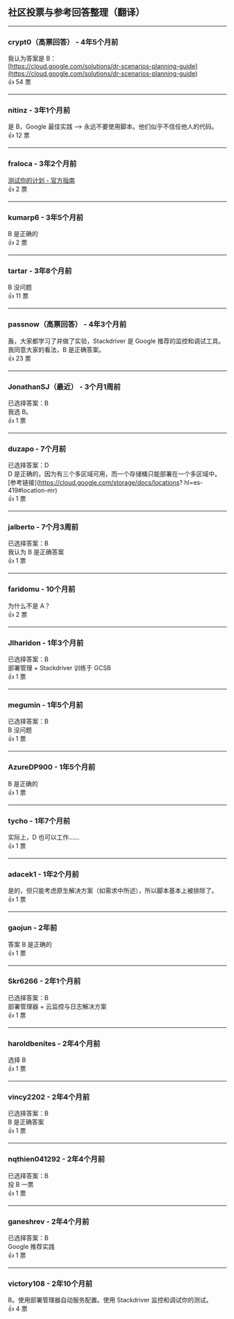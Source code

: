 ## 社区投票与参考回答整理（翻译）

---

### crypt0（高票回答） - 4年5个月前  
我认为答案是 B：  
[https://cloud.google.com/solutions/dr-scenarios-planning-guide](https://cloud.google.com/solutions/dr-scenarios-planning-guide)  
👍 54 票

---

### nitinz - 3年1个月前    
是 B，Google 最佳实践 ——> 永远不要使用脚本。他们似乎不信任他人的代码。  
👍 12 票

---

### fraloca - 3年2个月前  
[测试你的计划 - 官方指南](https://cloud.google.com/solutions/dr-scenarios-planning-guide#test_your_plan_regularly)  
👍 2 票

---

### kumarp6 - 3年5个月前    
B 是正确的  
👍 2 票

---

### tartar - 3年8个月前    
B 没问题  
👍 11 票

---

### passnow（高票回答） - 4年3个月前    
轰，大家都学习了并做了实验，Stackdriver 是 Google 推荐的监控和调试工具。我同意大家的看法，B 是正确答案。  
👍 23 票

---

### JonathanSJ（最近） - 3个月1周前    
已选择答案：B    
我选 B。  
👍 1 票

---

### duzapo - 7个月前    
已选择答案：D    
D 是正确的，因为有三个多区域可用，而一个存储桶只能部署在一个多区域中。  
[参考链接](https://cloud.google.com/storage/docs/locations?   hl=es-419#location-mr)  
👍 1 票

---

### jalberto - 7个月3周前    
已选择答案：B    
我认为 B 是正确答案  
👍 1 票

---

### faridomu - 10个月前    
为什么不是 A？  
👍 2 票

---

### Jlharidon - 1年3个月前    
已选择答案：B    
部署管理 + Stackdriver 训练于 GCSB  
👍 1 票

---

### megumin - 1年5个月前    
已选择答案：B    
B 没问题  
👍 1 票

---

### AzureDP900 - 1年5个月前    
B 是正确的  
👍 1 票

---

### tycho - 1年7个月前    
实际上，D 也可以工作……  
👍 1 票

---

### adacek1 - 1年2个月前    
是的，但只能考虑原生解决方案（如需求中所述），所以脚本基本上被排除了。  
👍 1 票

---

### gaojun - 2年前    
答案 B 是正确的  
👍 1 票

---

### Skr6266 - 2年1个月前    
已选择答案：B    
部署管理器 + 云监控与日志解决方案  
👍 1 票

---

### haroldbenites - 2年4个月前    
选择 B  
👍 1 票

---

### vincy2202 - 2年4个月前    
已选择答案：B    
B 是正确答案  
👍 1 票

---

### nqthien041292 - 2年4个月前    
已选择答案：B    
投 B 一票  
👍 1 票

---

### ganeshrev - 2年4个月前    
已选择答案：B    
Google 推荐实践  
👍 1 票

---

### victory108 - 2年10个月前    
B。使用部署管理器自动服务配置。使用 Stackdriver 监控和调试你的测试。  
👍 4 票
